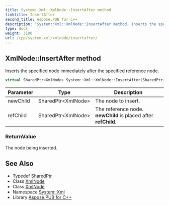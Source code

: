 ```yaml
---
title: System::Xml::XmlNode::InsertAfter method
linktitle: InsertAfter
second_title: Aspose.PUB for C++
description: 'System::Xml::XmlNode::InsertAfter method. Inserts the specified node immediately after the specified reference node in C++.'
type: docs
weight: 3100
url: /cpp/system.xml/xmlnode/insertafter/
---
```

## XmlNode::InsertAfter method


Inserts the specified node immediately after the specified reference node.

```cpp
virtual SharedPtr<XmlNode> System::Xml::XmlNode::InsertAfter(SharedPtr<XmlNode> newChild, SharedPtr<XmlNode> refChild)
```


| Parameter | Type | Description |
| --- | --- | --- |
| newChild | SharedPtr\<XmlNode\> | The node to insert. |
| refChild | SharedPtr\<XmlNode\> | The reference node. **newChild** is placed after **refChild**. |

### ReturnValue

The node being inserted.

## See Also

* Typedef [SharedPtr](../../../system/sharedptr/)
* Class [XmlNode](../)
* Class [XmlNode](../)
* Namespace [System::Xml](../../)
* Library [Aspose.PUB for C++](../../../)
